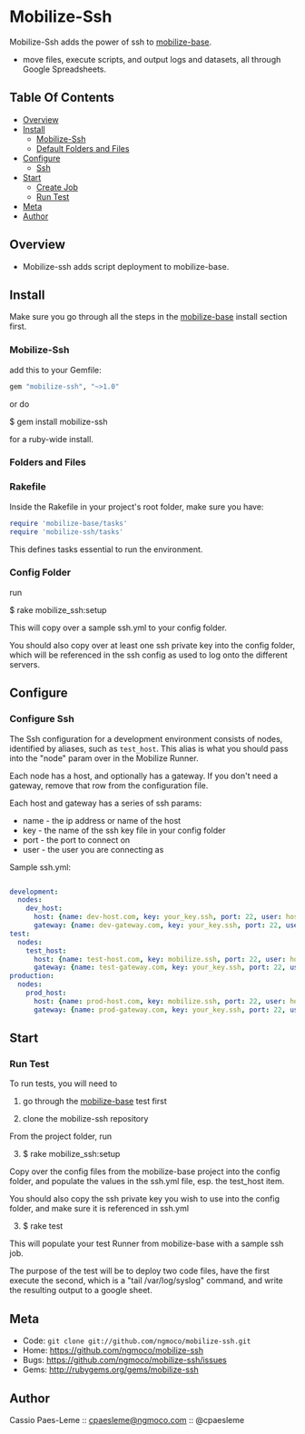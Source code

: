 Mobilize-Ssh
============

Mobilize-Ssh adds the power of ssh to [mobilize-base][mobilize-base].
* move files, execute scripts, and output logs and datasets, all through
Google Spreadsheets.

Table Of Contents
-----------------
* [Overview](#section_Overview)
* [Install](#section_Install)
  * [Mobilize-Ssh](#section_Install_Mobilize-Ssh)
  * [Default Folders and Files](#section_Install_Folders_and_Files)
* [Configure](#section_Configure)
  * [Ssh](#section_Configure_Ssh)
* [Start](#section_Start)
  * [Create Job](#section_Start_Create_Job)
  * [Run Test](#section_Start_Run_Test)
* [Meta](#section_Meta)
* [Author](#section_Author)

<a name='section_Overview'></a>
Overview
-----------

* Mobilize-ssh adds script deployment to mobilize-base.

<a name='section_Install'></a>
Install
------------

Make sure you go through all the steps in the [mobilize-base][mobilize-base]
install section first.

<a name='section_Install_Mobilize-Ssh'></a>
### Mobilize-Ssh

add this to your Gemfile:

``` ruby
gem "mobilize-ssh", "~>1.0"
```

or do

  $ gem install mobilize-ssh

for a ruby-wide install.

<a name='section_Install_Folders_and_Files'></a>
### Folders and Files

### Rakefile

Inside the Rakefile in your project's root folder, make sure you have:

``` ruby
require 'mobilize-base/tasks'
require 'mobilize-ssh/tasks'
```

This defines tasks essential to run the environment.

### Config Folder

run 

  $ rake mobilize_ssh:setup

This will copy over a sample ssh.yml to your config folder.

You should also copy over at least one ssh private key into the config
folder, which will be referenced in the ssh config as used to log onto
the different servers.

<a name='section_Configure'></a>
Configure
------------

<a name='section_Configure_Ssh'></a>
### Configure Ssh

The Ssh configuration for a development environment consists of nodes,
identified by aliases, such as `test_host`. This alias is what you should
pass into the "node" param over in the Mobilize Runner.

Each node has a host, and optionally has a gateway. If you don't need a
gateway, remove that row from the configuration file.

Each host and gateway has a series of ssh params:
* name - the ip address or name of the host
* key - the name of the ssh key file in your config folder
* port - the port to connect on
* user - the user you are connecting as

Sample ssh.yml:

``` yml

development:
  nodes:
    dev_host:
      host: {name: dev-host.com, key: your_key.ssh, port: 22, user: host_user}
      gateway: {name: dev-gateway.com, key: your_key.ssh, port: 22, user: gateway_user}
test:
  nodes:
    test_host:
      host: {name: test-host.com, key: mobilize.ssh, port: 22, user: host_user}
      gateway: {name: test-gateway.com, key: your_key.ssh, port: 22, user: gateway_user}
production:
  nodes:
    prod_host:
      host: {name: prod-host.com, key: mobilize.ssh, port: 22, user: host_user}
      gateway: {name: prod-gateway.com, key: your_key.ssh, port: 22, user: gateway_user}

```

<a name='section_Start'></a>
Start
-----

<a name='section_Start_Run_Test'></a>
### Run Test

To run tests, you will need to 

1) go through the [mobilize-base][mobilize-base] test first

2) clone the mobilize-ssh repository 

From the project folder, run

3) $ rake mobilize_ssh:setup

Copy over the config files from the mobilize-base project into the
config folder, and populate the values in the ssh.yml file, esp. the
test_host item.

You should also copy the ssh private key you wish to use into the config
folder, and make sure it is referenced in ssh.yml

3) $ rake test

This will populate your test Runner from mobilize-base with a sample ssh job.

The purpose of the test will be to deploy two code files, have the first
execute the second, which is a "tail /var/log/syslog" command, and write the resulting output to a google sheet.

<a name='section_Meta'></a>
Meta
----

* Code: `git clone git://github.com/ngmoco/mobilize-ssh.git`
* Home: <https://github.com/ngmoco/mobilize-ssh>
* Bugs: <https://github.com/ngmoco/mobilize-ssh/issues>
* Gems: <http://rubygems.org/gems/mobilize-ssh>

<a name='section_Author'></a>
Author
------

Cassio Paes-Leme :: cpaesleme@ngmoco.com :: @cpaesleme

[mobilize-base]: https://github.com/ngmoco/mobilize-base

